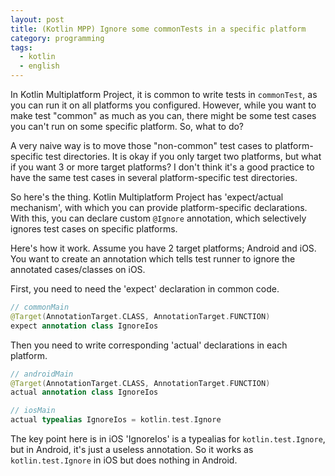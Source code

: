 ```yaml
---
layout: post
title: (Kotlin MPP) Ignore some commonTests in a specific platform
category: programming
tags:
  - kotlin
  - english
---
```


In Kotlin Multiplatform Project, it is common to write tests in `commonTest`, as you can run it on all platforms you configured. However, while you want to make test "common" as much as you can, there might be some test cases you can't run on some specific platform. So, what to do?

A very naive way is to move those "non-common" test cases to platform-specific test directories. It is okay if you only target two platforms, but what if you want 3 or more target platforms? I don't think it's a good practice to have the same test cases in several platform-specific test directories.

So here's the thing. Kotlin Multiplatform Project has 'expect/actual mechanism', with which you can provide platform-specific declarations. With this, you can declare custom `@Ignore` annotation, which selectively ignores test cases on specific platforms.

Here's how it work.
Assume you have 2 target platforms; Android and iOS. You want to create an annotation which tells test runner to ignore the annotated cases/classes on iOS.

First, you need to need the 'expect' declaration in common code.

```kotlin
// commonMain
@Target(AnnotationTarget.CLASS, AnnotationTarget.FUNCTION)
expect annotation class IgnoreIos
```

Then you need to write corresponding 'actual' declarations in each platform.

```kotlin
// androidMain
@Target(AnnotationTarget.CLASS, AnnotationTarget.FUNCTION)
actual annotation class IgnoreIos
```

```kotlin
// iosMain
actual typealias IgnoreIos = kotlin.test.Ignore
```

The key point here is in iOS 'IgnoreIos' is a typealias for `kotlin.test.Ignore`, but in Android, it's just a useless annotation. So it works as `kotlin.test.Ignore` in iOS but does nothing in Android.

